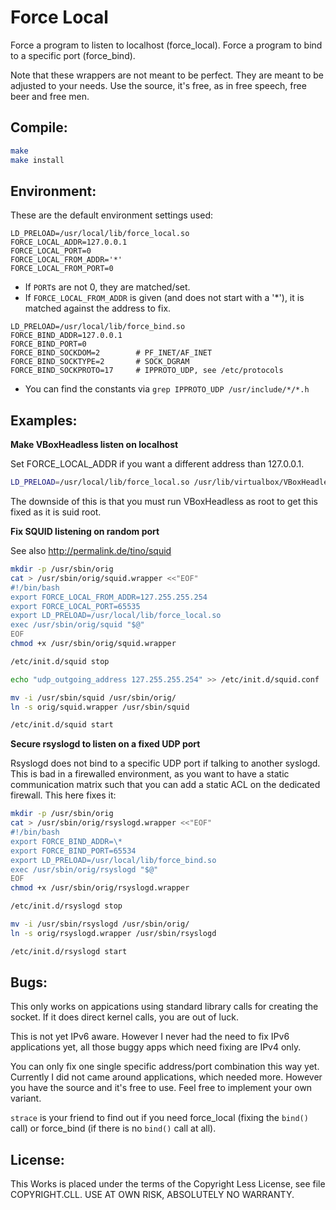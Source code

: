 Force Local
===========

Force a program to listen to localhost (force_local).  Force a program to bind to a specific port (force_bind).

Note that these wrappers are not meant to be perfect.  They are meant to be adjusted to your needs.
Use the source, it's free, as in free speech, free beer and free men.


Compile:
--------

```bash
make
make install
```


Environment:
------------

These are the default environment settings used:
```
LD_PRELOAD=/usr/local/lib/force_local.so
FORCE_LOCAL_ADDR=127.0.0.1
FORCE_LOCAL_PORT=0
FORCE_LOCAL_FROM_ADDR='*'
FORCE_LOCAL_FROM_PORT=0
```
- If `PORT`s are not 0, they are matched/set.
- If `FORCE_LOCAL_FROM_ADDR` is given (and does not start with a '*'), it is matched against the address to fix.


```
LD_PRELOAD=/usr/local/lib/force_bind.so
FORCE_BIND_ADDR=127.0.0.1
FORCE_BIND_PORT=0
FORCE_BIND_SOCKDOM=2		# PF_INET/AF_INET
FORCE_BIND_SOCKTYPE=2		# SOCK_DGRAM
FORCE_BIND_SOCKPROTO=17		# IPPROTO_UDP, see /etc/protocols
```
- You can find the constants via `grep IPPROTO_UDP /usr/include/*/*.h`


Examples:
---------

**Make VBoxHeadless listen on localhost**

Set FORCE_LOCAL_ADDR if you want a different address than 127.0.0.1.

```bash
LD_PRELOAD=/usr/local/lib/force_local.so /usr/lib/virtualbox/VBoxHeadless --startvm "VM name" --vnc --vncport 2000 --vncpass "pw" --width 800 --height 600
```
The downside of this is that you must run VBoxHeadless as root to get this fixed as it is suid root.

**Fix SQUID listening on random port**

See also http://permalink.de/tino/squid

```bash
mkdir -p /usr/sbin/orig
cat > /usr/sbin/orig/squid.wrapper <<"EOF"
#!/bin/bash
export FORCE_LOCAL_FROM_ADDR=127.255.255.254
export FORCE_LOCAL_PORT=65535
export LD_PRELOAD=/usr/local/lib/force_local.so
exec /usr/sbin/orig/squid "$@"
EOF
chmod +x /usr/sbin/orig/squid.wrapper

/etc/init.d/squid stop

echo "udp_outgoing_address 127.255.255.254" >> /etc/init.d/squid.conf

mv -i /usr/sbin/squid /usr/sbin/orig/
ln -s orig/squid.wrapper /usr/sbin/squid

/etc/init.d/squid start
```

**Secure rsyslogd to listen on a fixed UDP port**

Rsyslogd does not bind to a specific UDP port if talking to another syslogd.  This is bad in a firewalled environment, as you want to have a static communication matrix such that you can add a static ACL on the dedicated firewall.  This here fixes it:

```bash
mkdir -p /usr/sbin/orig
cat > /usr/sbin/orig/rsyslogd.wrapper <<"EOF"
#!/bin/bash
export FORCE_BIND_ADDR=\*
export FORCE_BIND_PORT=65534
export LD_PRELOAD=/usr/local/lib/force_bind.so
exec /usr/sbin/orig/rsyslogd "$@"
EOF
chmod +x /usr/sbin/orig/rsyslogd.wrapper

/etc/init.d/rsyslogd stop

mv -i /usr/sbin/rsyslogd /usr/sbin/orig/
ln -s orig/rsyslogd.wrapper /usr/sbin/rsyslogd

/etc/init.d/rsyslogd start
```

Bugs:
-----

This only works on appications using standard library calls for creating the socket.  If it does direct kernel calls, you are out of luck.

This is not yet IPv6 aware.  However I never had the need to fix IPv6 applications yet, all those buggy apps which need fixing are IPv4 only.

You can only fix one single specific address/port combination this way yet.  Currently I did not came around applications, which needed more.
However you have the source and it's free to use.  Feel free to implement your own variant.

`strace` is your friend to find out if you need force_local (fixing the `bind()` call) or force_bind (if there is no `bind()` call at all).


License:
--------

This Works is placed under the terms of the Copyright Less License,
see file COPYRIGHT.CLL.  USE AT OWN RISK, ABSOLUTELY NO WARRANTY.
